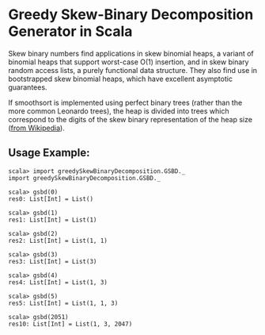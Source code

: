 Greedy Skew-Binary Decomposition Generator in Scala
===================================================

Skew binary numbers find applications in skew binomial heaps, a variant of binomial heaps that support worst-case O(1) insertion, and in skew binary random access lists, a purely functional data structure. They also find use in bootstrapped skew binomial heaps, which have excellent asymptotic guarantees.

If smoothsort is implemented using perfect binary trees (rather than the more common Leonardo trees), the heap is divided into trees which correspond to the digits of the skew binary representation of the heap size ([from Wikipedia](https://en.wikipedia.org/wiki/Skew_binary_number_system)).

Usage Example:
--------------
```
scala> import greedySkewBinaryDecomposition.GSBD._
import greedySkewBinaryDecomposition.GSBD._

scala> gsbd(0)
res0: List[Int] = List()

scala> gsbd(1)
res1: List[Int] = List(1)

scala> gsbd(2)
res2: List[Int] = List(1, 1)

scala> gsbd(3)
res3: List[Int] = List(3)

scala> gsbd(4)
res4: List[Int] = List(1, 3)

scala> gsbd(5)
res5: List[Int] = List(1, 1, 3)

scala> gsbd(2051)
res10: List[Int] = List(1, 3, 2047)
```

